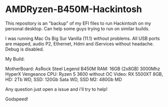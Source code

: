 # AMDRyzen-B450M-Hackintosh

This repository is an "backup" of my EFI files to run Hackintosh on my personal desktop.
Can help some guys trying to run on similar builds.

I was running Mac Os Big Sur Vanilla (11.1) without problems.
All USB ports are mapped, audio P2, Ethernet, Hdmi and iServices without headache.
Debug is disabled.

My Build:

MotherBoard: AsRock Steel Legend B450M
RAM: 16GB (2x8GB) 3000Mhz HyperX Vengeance
CPU: Ryzen 5 3600 without OC
Video: RX 5500XT 8GB,
HD: 2Tb WD,
SSD: 120Gb Sata WD,
SSD M2: 480Gb MD

Any question just open a issue and i'll try to help! 

Godspeed!